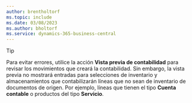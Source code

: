 ```yaml
---
author: brentholtorf
ms.topic: include
ms.date: 03/08/2023
ms.author: bholtorf
ms.service: dynamics-365-business-central
---
```


> [!TIP]
> Para evitar errores, utilice la acción **Vista previa de contabilidad** para revisar los movimientos que creará la contabilidad. Sin embargo, la vista previa no mostrará entradas para selecciones de inventario y almacenamientos que contabilizarán líneas que no sean de inventario de documentos de origen. Por ejemplo, líneas que tienen el tipo **Cuenta contable** o productos del tipo **Servicio**.